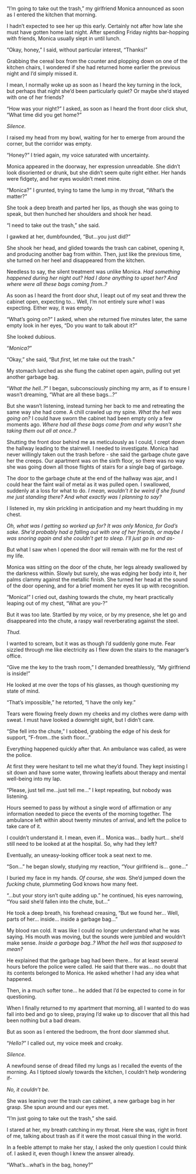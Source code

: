 “I’m going to take out the trash,” my girlfriend Monica announced as soon as I entered the kitchen that morning.

I hadn’t expected to see her up this early. Certainly not after how late she must have gotten home last night. After spending Friday nights bar-hopping with friends, Monica usually slept in until lunch. 

“Okay, honey,” I said, without particular interest, “Thanks!”

Grabbing the cereal box from the counter and plopping down on one of the kitchen chairs, I wondered if she had returned home earlier the previous night and I’d simply missed it. 

I mean, I normally woke up as soon as I heard the key turning in the lock, but perhaps that night she’d been particularly quiet? Or maybe she’d stayed with one of her friends? 

“How was your night?” I asked, as soon as I heard the front door click shut, “What time did you get home?”

*Silence.* 

I raised my head from my bowl, waiting for her to emerge from around the corner, but the corridor was empty. 

“Honey?” I tried again, my voice saturated with uncertainty.

Monica appeared in the doorway, her expression unreadable. She didn’t look disoriented or drunk, but she didn’t seem quite right either. Her hands were fidgety, and her eyes wouldn’t meet mine. 

“Monica?” I grunted, trying to tame the lump in my throat, “What’s the matter?”

She took a deep breath and parted her lips, as though she was going to speak, but then hunched her shoulders and shook her head.

“I need to take out the trash,” she said. 

I gawked at her, dumbfounded, “But…you just did?”

She shook her head, and glided towards the trash can cabinet, opening it, and producing another bag from within. Then, just like the previous time, she turned on her heel and disappeared from the kitchen.

Needless to say, the silent treatment was unlike Monica. *Had something happened during her night out? Had I done anything to upset her? And where were all these bags coming from..?*

As soon as I heard the front door shut, I leapt out of my seat and threw the cabinet open, expecting to… Well, I’m not entirely sure *what* I was expecting. Either way, it was empty.

“What’s going on?” I asked, when she returned five minutes later, the same empty look in her eyes, “Do you want to talk about it?”

She looked dubious. 

“*Monica?*”

“Okay,” she said, “But *first*, let me take out the trash.”

My stomach lurched as she flung the cabinet open again, pulling out yet another garbage bag. 

“*What the hell..?*” I began, subconsciously pinching my arm, as if to ensure I wasn’t dreaming, “What are all these bags...?”

But she wasn’t listening, instead turning her back to me and retreating the same way she had come. A chill crawled up my spine. *What the hell was going on?* I could have sworn the cabinet had been empty only a few moments ago. *Where had all these bags come from and why wasn’t she taking them out all at once..?*

Shutting the front door behind me as meticulously as I could, I crept down the hallway leading to the stairwell. I needed to investigate. Monica had never willingly taken out the trash before - she said the garbage chute gave her the creeps. Our apartment was on the sixth floor, so there was no way she was going down all those flights of stairs for a single bag of garbage.

The door to the garbage chute at the end of the hallway was ajar, and I could hear the faint wail of metal as it was pulled open. I swallowed, suddenly at a loss for what to do. *I mean, wouldn’t it be weird if she found me just standing there? And what exactly was I planning to say?*

I listened in, my skin prickling in anticipation and my heart thudding in my chest. 

*Oh, what was I getting so worked up for? It was only Monica, for God’s sake. She’d probably had a falling out with one of her friends, or maybe I was snoring again and she couldn’t get to sleep. I’ll just go in and as-*

But what I saw when I opened the door will remain with me for the rest of my life. 

Monica was sitting on the door of the chute, her legs already swallowed by the darkness within. Slowly but surely, she was edging her body into it, her palms clammy against the metallic finish. She turned her head at the sound of the door opening, and for a brief moment her eyes lit up with recognition.

“Monica!” I cried out, dashing towards the chute, my heart practically leaping out of my chest, “What are you-?”

But it was too late. Startled by my voice, or by my presence, she let go and disappeared into the chute, a raspy wail reverberating against the steel. 

*Thud.*

I wanted to scream, but it was as though I’d suddenly gone mute. Fear sizzled through me like electricity as I flew down the stairs to the manager’s office. 

“Give me the key to the trash room,” I demanded breathlessly, “My girlfriend is inside!”

He looked at me over the tops of his glasses, as though questioning my state of mind.

“That’s impossible,” he retorted, “I have the only key.”

Tears were flowing freely down my cheeks and my clothes were damp with sweat. I must have looked a downright sight, but I didn’t care.

“She fell into the chute,” I sobbed, grabbing the edge of his desk for support, “F-from…the sixth floor…”

Everything happened quickly after that. An ambulance was called, as were the police. 

At first they were hesitant to tell me what they’d found. They kept insisting I sit down and have some water, throwing leaflets about therapy and mental well-being into my lap. 

“Please, just tell me…just tell me…” I kept repeating, but nobody was listening. 

Hours seemed to pass by without a single word of affirmation or any information needed to piece the events of the morning together. The ambulance left within about twenty minutes of arrival, and left the police to take care of it. 

I couldn’t understand it. I mean, even if… Monica was… badly hurt… she’d still need to be looked at at the hospital. So, why had they left?

Eventually, an uneasy-looking officer took a seat next to me.

“Son…” he began slowly, studying my reaction, “Your girlfriend is… gone…”

I buried my face in my hands. *Of course, she was.* She’d jumped down the *fucking* chute, plummeting God knows how many feet. 

“...but your story isn’t quite adding up.” he continued, his eyes narrowing, “You said she’d fallen into the chute, but…”

He took a deep breath, his forehead creasing, “But we found her… Well, parts of her… inside… inside a garbage bag…”

My blood ran cold. It was like I could no longer understand what he was saying. His mouth was moving, but the sounds were jumbled and wouldn’t make sense. *Inside a garbage bag..? What the hell was that supposed to mean?* 

He explained that the garbage bag had been there… for at least several hours before the police were called. He said that there was… no doubt that its contents belonged to Monica. He asked whether I had any idea what happened. 

Then, in a much softer tone… he added that I’d be expected to come in for questioning. 

When I finally returned to my apartment that morning, all I wanted to do was fall into bed and go to sleep, praying I’d wake up to discover that all this had been nothing but a bad dream. 

But as soon as I entered the bedroom, the front door slammed shut. 

“*Hello?*” I called out, my voice meek and croaky.

*Silence.*

A newfound sense of dread filled my lungs as I recalled the events of the morning. As I tiptoed slowly towards the kitchen, I couldn’t help wondering if- 

*No, it couldn’t be.*

She was leaning over the trash can cabinet, a new garbage bag in her grasp. She spun around and our eyes met.

“I’m just going to take out the trash,” she said.

I stared at her, my breath catching in my throat. Here she was, right in front of me, talking about trash as if it were the most casual thing in the world. 

In a feeble attempt to make her stay, I asked the only question I could think of. I asked it, even though I knew the answer already. 

“What’s…what’s in the bag, honey?”